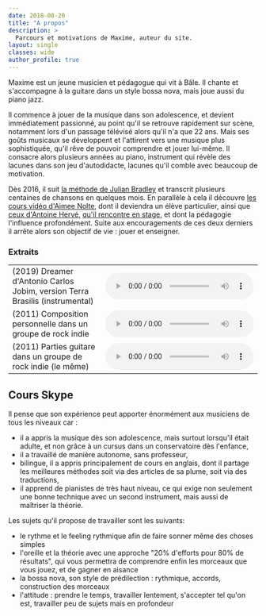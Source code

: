 ```yaml
---
date: 2018-08-20
title: "A propos"
description: >
  Parcours et motivations de Maxime, auteur du site.
layout: single
classes: wide
author_profile: true
---
```


Maxime est un jeune musicien et pédagogue qui vit à Bâle. Il chante et 
s'accompagne à la guitare dans un style bossa nova, mais joue aussi du piano 
jazz.

Il commence à jouer de la musique dans son adolescence, et devient 
immédiatement passionné, au point qu'il se retrouve rapidement sur scène, 
notamment lors d'un passage télévisé alors qu'il n'a que 22 ans. Mais ses goûts 
musicaux se développent et l'attirent vers une musique plus sophistiquée, qu'il 
rêve de pouvoir comprendre et jouer lui-même. Il consacre alors plusieurs 
années au piano, instrument qui révèle des lacunes dans son jeu d'autodidacte, 
lacunes qu'il comble avec beaucoup de motivation.

Dès 2016, il suit [la méthode de Julian Bradley][musical-ear] et transcrit 
plusieurs centaines de chansons en quelques mois. En parallèle à cela il 
découvre [les cours vidéo d'Aimee Nolte][aimee], dont il deviendra un élève 
particulier, ainsi que [ceux d'Antoine Hervé][antoine], [qu'il rencontre en 
stage][stage], et dont la pédagogie l'influence profondément. Suite aux 
encouragements de ces deux derniers il arrête alors son objectif de vie : jouer 
et enseigner.

### Extraits

<table>
  <tr>
    <td>(2019) Dreamer d'Antonio Carlos Jobim, version Terra Brasilis (instrumental)</td>
    <td>
      <audio controls>
        <source src="/audio/dreamer.mp3" type="audio/mp3">
      </audio>
    </td>
  </tr>
  <tr>
    <td>(2011) Composition personnelle dans un groupe de rock indie</td>
    <td>
      <audio controls>
        <source src="/audio/apprendre-theorie-exemple.mp3" type="audio/mp3">
      </audio>
    </td>
  </tr>
  <tr>
    <td>(2011) Parties guitare dans un groupe de rock indie (le même)</td>
    <td>
      <audio controls>
        <source src="/audio/joy.mp3" type="audio/mp3">
      </audio>
    </td>
  </tr>
</table>

## Cours Skype

Il pense que son expérience peut apporter énormément aux musiciens de tous les 
niveaux car :

- il a appris la musique dès son adolescence, mais surtout lorsqu'il était 
adulte, et non grâce à un cursus dans un conservatoire dès l'enfance,
- il a travaillé de manière autonome, sans professeur,
- bilingue, il a appris principalement de cours en anglais, dont il partage les 
meilleures méthodes soit via des articles de sa plume, soit via des 
traductions,
- il apprend de pianistes de très haut niveau, ce qui exige non seulement une 
bonne technique avec un second instrument, mais aussi de maîtriser la théorie.

Les sujets qu'il propose de travailler sont les suivants:

- le rythme et le feeling rythmique afin de faire sonner même des choses 
simples
- l'oreille et la théorie avec une approche "20% d'efforts pour 80% de 
résultats", qui vous permettra de comprendre enfin les morceaux que vous jouez, 
et de gagner en aisance
- la bossa nova, son style de prédilection : rythmique, accords, construction 
des morceaux
- l'attitude : prendre le temps, travailler lentement, s'accepter tel qu'on 
est, travailler peu de sujets mais en profondeur

[musical-ear]:http://www.themusicalear.com
[aimee]:https://www.youtube.com/user/NolteFam
[antoine]:https://www.youtube.com/user/AntoineHerveOfficial
[stage]:/stage-musicien-professionnel/
